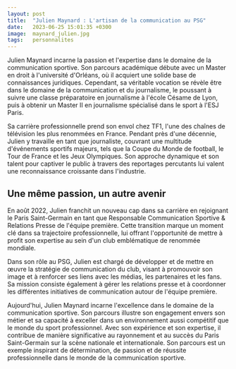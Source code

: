 ```yaml
---
layout: post
title:  "Julien Maynard : L'artisan de la communication au PSG"
date:   2023-06-25 15:01:35 +0300
image:  maynard_julien.jpg
tags:   personnalites 
---
```

Julien Maynard incarne la passion et l'expertise dans le domaine de la communication sportive. Son parcours académique débute avec un Master en droit à l'université d'Orléans, où il acquiert une solide base de connaissances juridiques. Cependant, sa véritable vocation se révèle être dans le domaine de la communication et du journalisme, le poussant à suivre une classe préparatoire en journalisme à l'école Césame de Lyon, puis à obtenir un Master II en journalisme spécialisé dans le sport à l'ESJ Paris.

Sa carrière professionnelle prend son envol chez TF1, l'une des chaînes de télévision les plus renommées en France. Pendant près d'une décennie, Julien y travaille en tant que journaliste, couvrant une multitude d'événements sportifs majeurs, tels que la Coupe du Monde de football, le Tour de France et les Jeux Olympiques. Son approche dynamique et son talent pour captiver le public à travers des reportages percutants lui valent une reconnaissance croissante dans l'industrie.

## Une même passion, un autre avenir

En août 2022, Julien franchit un nouveau cap dans sa carrière en rejoignant le Paris Saint-Germain en tant que Responsable Communication Sportive & Relations Presse de l'équipe première. Cette transition marque un moment clé dans sa trajectoire professionnelle, lui offrant l'opportunité de mettre à profit son expertise au sein d'un club emblématique de renommée mondiale.

Dans son rôle au PSG, Julien est chargé de développer et de mettre en œuvre la stratégie de communication du club, visant à promouvoir son image et à renforcer ses liens avec les médias, les partenaires et les fans. Sa mission consiste également à gérer les relations presse et à coordonner les différentes initiatives de communication autour de l'équipe première.

Aujourd'hui, Julien Maynard incarne l'excellence dans le domaine de la communication sportive. Son parcours illustre son engagement envers son métier et sa capacité à exceller dans un environnement aussi compétitif que le monde du sport professionnel. Avec son expérience et son expertise, il contribue de manière significative au rayonnement et au succès du Paris Saint-Germain sur la scène nationale et internationale. Son parcours est un exemple inspirant de détermination, de passion et de réussite professionnelle dans le monde de la communication sportive.
